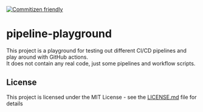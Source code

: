 [![Commitizen friendly](https://img.shields.io/badge/commitizen-friendly-brightgreen.svg)](http://commitizen.github.io/cz-cli/)

# pipeline-playground
This project is a playground for testing out different CI/CD pipelines and play around with GitHub actions.  
It does not contain any real code, just some pipelines and workflow scripts.

## License
This project is licensed under the MIT License - see the [LICENSE.md](LICENSE.md) file for details
